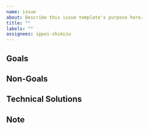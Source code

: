 ```yaml
---
name: issue
about: Describe this issue template's purpose here.
title: ""
labels: ""
assignees: ippei-shimizu
---
```


## Goals

## Non-Goals

## Technical Solutions

## Note
